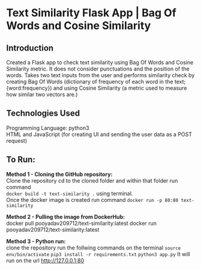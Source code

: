 # Text Similarity Flask App | Bag Of Words and Cosine Similarity

## Introduction

Created a Flask app to check text similarity using Bag Of Words and Cosine Similarity metric. It does not consider punctuations and the position of the words. Takes two text inputs from the user and performs similarity check by creating Bag Of Words (dictionary of frequency of each word in the text; {word:frequency}) and using Cosine Similarity (a metric used to measure how similar two vectors are.) 

## Technologies Used
Programming Language:
    python3<br>
    HTML and JavaScript (for creating UI and sending the user data as a POST request) <br> 

## To Run: 
**Method 1 - Cloning the GitHub repository:** <br>
    Clone the repository 
    cd to the cloned folder and within that folder run command <br> `docker build -t text-similarity .` using terminal. <br> 
    Once the docker image is created run command `docker run -p 80:80 text-similarity`

**Method 2 - Pulling the image from DockerHub:** <br>
    docker pull pooyadav209712/text-similarity:latest
    docker run pooyadav209712/text-similarity:latest

**Method 3 - Python run:** <br> 
    clone the repository 
    run the follwing commands on the terminal `source env/bin/activate`
                                              `pip3 install -r requirements.txt`
                                              `python3 app.py`
    It will run on the url http://127.0.0.1:80

